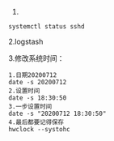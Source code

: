 1.

```
systemctl status sshd
```

2.logstash

3.修改系统时间：

```
1.日期20200712
date -s 20200712
2.设置时间
date -s 18:30:50
3.一步设置时间
date -s "20200712 18:30:50"
4.最后都要记得保存
hwclock --systohc
```


